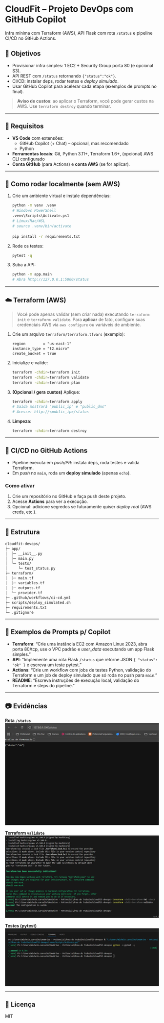 # CloudFit – Projeto DevOps com GitHub Copilot

Infra mínima com Terraform (AWS), API Flask com rota `/status` e pipeline CI/CD no GitHub Actions.

## 🎯 Objetivos
- Provisionar infra simples: 1 EC2 + Security Group porta 80 (e opcional S3).
- API REST com `/status` retornando `{"status":"ok"}`.
- CI/CD: instalar deps, rodar testes e *deploy simulado*.
- Usar GitHub Copilot para acelerar cada etapa (exemplos de prompts no final).

> **Aviso de custos**: ao aplicar o Terraform, você pode gerar custos na AWS. Use `terraform destroy` quando terminar.

---

## 🧰 Requisitos
- **VS Code** com extensões:
  - GitHub Copilot (+ Chat) – opcional, mas recomendado
  - Python
- **Ferramentas locais**: Git, Python 3.11+, Terraform 1.6+, (opcional) AWS CLI configurado
- **Conta GitHub** (para Actions) e **conta AWS** (se for aplicar).

---

## 🚀 Como rodar localmente (sem AWS)
1. Crie um ambiente virtual e instale dependências:
   ```bash
   python -m venv .venv
   # Windows PowerShell
   .venv\Scripts\Activate.ps1
   # Linux/Mac/WSL
   # source .venv/bin/activate

   pip install -r requirements.txt
   ```

2. Rode os testes:
   ```bash
   pytest -q
   ```

3. Suba a API:
   ```bash
   python -m app.main
   # Abra http://127.0.0.1:5000/status
   ```

---

## ☁️ Terraform (AWS)
> Você pode apenas validar (sem criar nada) executando `terraform init` e `terraform validate`.
> Para **aplicar** de fato, configure suas credenciais AWS via `aws configure` ou variáveis de ambiente.

1. Crie um arquivo `terraform/terraform.tfvars` (exemplo):
   ```hcl
   region        = "us-east-1"
   instance_type = "t2.micro"
   create_bucket = true
   ```

2. Inicialize e valide:
   ```bash
   terraform -chdir=terraform init
   terraform -chdir=terraform validate
   terraform -chdir=terraform plan
   ```

3. **(Opcional / gera custos)** Aplique:
   ```bash
   terraform -chdir=terraform apply
   # Saída mostrará "public_ip" e "public_dns"
   # Acesse: http://<public_ip>/status
   ```

4. **Limpeza**:
   ```bash
   terraform -chdir=terraform destroy
   ```

---

## 🤖 CI/CD no GitHub Actions
- Pipeline executa em *push/PR*: instala deps, roda testes e valida Terraform.
- Em *push* no `main`, roda um **deploy simulado** (apenas `echo`).

### Como ativar
1. Crie um repositório no GitHub e faça push deste projeto.
2. Acesse **Actions** para ver a execução.
3. Opcional: adicione segredos se futuramente quiser *deploy real* (AWS creds, etc.).

---

## 🧪 Estrutura
```
cloudfit-devops/
├─ app/
│  ├─ __init__.py
│  ├─ main.py
│  └─ tests/
│     └─ test_status.py
├─ terraform/
│  ├─ main.tf
│  ├─ variables.tf
│  ├─ outputs.tf
│  └─ provider.tf
├─ .github/workflows/ci-cd.yml
├─ scripts/deploy_simulated.sh
├─ requirements.txt
└─ .gitignore
```

---

## 💬 Exemplos de Prompts p/ Copilot
- **Terraform**: “Crie uma instância EC2 com Amazon Linux 2023, abra porta 80/tcp, use o VPC padrão e *user_data* executando um app Flask simples.”
- **API**: “Implemente uma rota Flask `/status` que retorne JSON `{ "status": "ok" }` e escreva um teste pytest.”
- **Actions**: “Crie um workflow com jobs de testes Python, validação do Terraform e um job de deploy simulado que só roda no push para `main`.”
- **README**: “Escreva instruções de execução local, validação do Terraform e steps do pipeline.”


---

## 📷 Evidências

**Rota `/status`**
![Status OK](images/status-ok.jpg)

**Terraform `validate`**
![Terraform validate success](images/tf-validate-success.jpg)

**Testes (pytest)**
![Pytest 1 passed](images/pytest-1-passed.jpg)


---

## 📄 Licença
MIT

